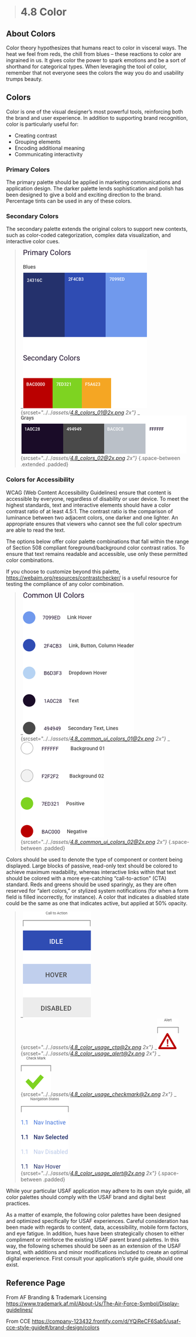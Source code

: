 > # **4.8** Color

## About Colors

Color theory hypothesizes that humans react to color in visceral ways. The heat we feel from reds, the chill from blues – these reactions to color are ingrained in us. It gives color the power to spark emotions and be a sort of shorthand for categorical types. When leveraging the tool of color, remember that not everyone sees the colors the way you do and usability trumps beauty. 

## Colors

Color is one of the visual designer’s most powerful tools, reinforcing both the brand and user experience. In addition to supporting brand recognition, color is particularly useful for:

- Creating contrast 
- Grouping elements 
- Encoding additional meaning 
- Communicating interactivity 

### Primary Colors

The primary palette should be applied in marketing communications and application design. The darker palette lends sophistication and polish has been designed to give a bold and exciting direction to the brand. Percentage tints can be used in any of these colors.

### Secondary Colors

The secondary palette extends the original colors to support new contexts, such as color-coded categorization, complex data visualization, and interactive color cues.

>_![4.8 Colors](../_assets/4.8_colors_01.png){srcset="../../_assets/4.8_colors_01@2x.png 2x"}_
_![4.8 Colors](../_assets/4.8_colors_02.png){srcset="../../_assets/4.8_colors_02@2x.png 2x"}_
{.space-between .extended .padded}

### Colors for Accessibility 

WCAG (Web Content Accessibility Guidelines) ensure that content is accessible by everyone, regardless of disability or user device. To meet the highest standards, text and interactive elements should have a color contrast ratio of at least 4.5:1. The contrast ratio is the comparison of luminance between two adjacent colors, one darker and one lighter. An appropriate ensures that viewers who cannot see the full color spectrum are able to read the text. 

The options below offer color palette combinations that fall within the range of Section 508 compliant foreground/background color contrast ratios. To ensure that text remains readable and accessible, use only these permitted color combinations. 

If you choose to customize beyond this palette, https://webaim.org/resources/contrastchecker/ is a useful resource for testing the compliance of any color combination. 

>_![4.8 Common Colors](../_assets/4.8_common_ui_colors_01.png){srcset="../../_assets/4.8_common_ui_colors_01@2x.png 2x"}_
_![4.8 Common Colors](../_assets/4.8_common_ui_colors_02.png){srcset="../../_assets/4.8_common_ui_colors_02@2x.png 2x"}_
{.space-between .padded}

Colors should be used to denote the type of component or content being displayed. Large blocks of passive, read-only text should be colored to achieve maximum readability, whereas interactive links within that text should be colored with a more eye-catching “call-to-action" (CTA) standard. Reds and greens should be used sparingly, as they are often reserved for “alert colors,” or stylized system notifications (for when a form field is filled incorrectly, for instance). A color that indicates a disabled state could be the same as one that indicates active, but applied at 50% opacity. 

>_![4.8 Color Usage](../_assets/4.8_color_usage_cta.png){srcset="../../_assets/4.8_color_usage_cta@2x.png 2x"}_
_![4.8 Color Usage](../_assets/4.8_color_usage_alert.png){srcset="../../_assets/4.8_color_usage_alert@2x.png 2x"}_
_![4.8 Color Usage](../_assets/4.8_color_usage_checkmark.png){srcset="../../_assets/4.8_color_usage_checkmark@2x.png 2x"}_
_![4.8 Color Usage](../_assets/4.8_color_usage_navigation.png){srcset="../../_assets/4.8_color_usage_alert@2x.png 2x"}_
{.space-between .padded}

While your particular USAF application may adhere to its own style guide, all color palettes should comply with the USAF brand and digital best practices. 

As a matter of example, the following color palettes have been designed and optimized specifically for USAF experiences. Careful consideration has been made with regards to content, data, accessibility, mobile form factors, and eye fatigue. In addition, hues have been strategically chosen to either compliment or reinforce the existing USAF parent brand palettes. In this way, the following schemes should be seen as an extension of the USAF brand, with additions and minor modifications included to create an optimal digital experience. First consult your application’s style guide, should one exist. 


## Reference Page

From AF Branding & Trademark Licensing
https://www.trademark.af.mil/About-Us/The-Air-Force-Symbol/Display-guidelines/
 
From CCE
https://company-123432.frontify.com/d/YQiReCF6Sab5/usaf-cce-style-guide#/brand-design/colors
 
 
 